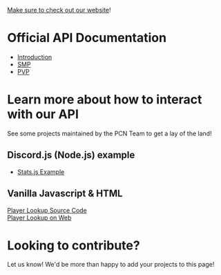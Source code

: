 [Make sure to check out our website](https://plaguecraft.xyz)!

# Official API Documentation
* [Introduction](/intro)<br>
* [SMP](/smp)<br>
* [PVP](/pvp)<br>

# Learn more about how to interact with our API
See some projects maintained by the PCN Team to get a lay of the land!

## Discord.js (Node.js) example
* [Stats.js Example](https://github.com/plaguecraft-team/plaguecraftbot/blob/main/commands/stats.js)

## Vanilla Javascript & HTML
 [Player Lookup Source Code](https://github.com/plaguecraft-team/pcn-web/blob/master/storage/assets/js/playersBackend.js)<br>
 [Player Lookup on Web](https://plaguecraft.xyz/players)

# Looking to contribute?
Let us know! We'd be more than happy to add your projects to this page!